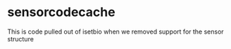 # sensorcodecache
This is code pulled out of isetbio when we removed support for the sensor structure
